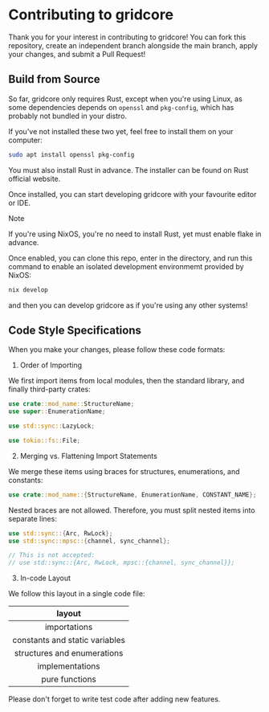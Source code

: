 # Contributing to gridcore

Thank you for your interest in contributing to gridcore! You can fork this
repository, create an independent branch alongside the main branch, apply your
changes, and submit a Pull Request!

## Build from Source

So far, gridcore only requires Rust, except when you're using Linux, as some
dependencies depends on `openssl` and `pkg-config`, which has probably not
bundled in your distro.

If you've not installed these two yet, feel free to install them on your
computer:

```bash
sudo apt install openssl pkg-config
```

You must also install Rust in advance. The installer can be found on Rust
official website.

Once installed, you can start developing gridcore with your favourite editor or
IDE.

> [!NOTE]
>
> If you're using NixOS, you're no need to install Rust, yet must enable flake
> in advance.
>
> Once enabled, you can clone this repo, enter in the directory, and run this
> command to enable an isolated development environmemt provided by NixOS:
>
> ```bash
> nix develop
> ```
>
> and then you can develop gridcore as if you're using any other systems!

## Code Style Specifications

When you make your changes, please follow these code formats:

1. Order of Importing

We first import items from local modules, then the standard library, and finally
third-party crates:

```rust
use crate::mod_name::StructureName;
use super::EnumerationName;

use std::sync::LazyLock;

use tokio::fs::File;
```

2. Merging vs. Flattening Import Statements

We merge these items using braces for structures, enumerations, and constants:

```rust
use crate::mod_name::{StructureName, EnumerationName, CONSTANT_NAME};
```

Nested braces are not allowed. Therefore, you must split nested items into
separate lines:

```rust
use std::sync::{Arc, RwLock};
use std::sync::mpsc::{channel, sync_channel};

// This is not accepted:
// use std::sync::{Arc, RwLock, mpsc::{channel, sync_channel}};
```

3. In-code Layout

We follow this layout in a single code file:

|             layout             |
| :----------------------------: |
|          importations          |
| constants and static variables |
|  structures and enumerations   |
|        implementations         |
|         pure functions         |

Please don't forget to write test code after adding new features.
